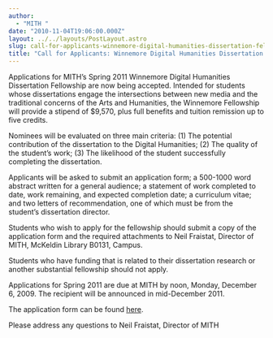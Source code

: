 ```yaml
---
author:
  - "MITH "
date: "2010-11-04T19:06:00.000Z"
layout: ../../layouts/PostLayout.astro
slug: call-for-applicants-winnemore-digital-humanities-dissertation-fellowship
title: "Call for Applicants: Winnemore Digital Humanities Dissertation Fellowship"
---
```


Applications for MITH’s Spring 2011 Winnemore Digital Humanities Dissertation Fellowship are now being accepted. Intended for students whose dissertations engage the intersections between new media and the traditional concerns of the Arts and Humanities, the Winnemore Fellowship will provide a stipend of \$9,570, plus full benefits and tuition remission up to five credits.

Nominees will be evaluated on three main criteria: (1) The potential contribution of the dissertation to the Digital Humanities; (2) The quality of the student’s work; (3) The likelihood of the student successfully completing the dissertation.

Applicants will be asked to submit an application form; a 500-1000 word abstract written for a general audience; a statement of work completed to date, work remaining, and expected completion date; a curriculum vitae; and two letters of recommendation, one of which must be from the student’s dissertation director.

Students who wish to apply for the fellowship should submit a copy of the application form and the required attachments to Neil Fraistat, Director of MITH, McKeldin Library B0131, Campus.

Students who have funding that is related to their dissertation research or another substantial fellowship should not apply.

Applications for Spring 2011 are due at MITH by noon, Monday, December 6, 2009. The recipient will be announced in mid-December 2011.

The application form can be found [here](http://mith.umd.edu/community/fellowships/winnemore-fellows/ "Winnemore Digital Humanities Dissertation Fellows Program").[](http://mith.umd.edu/community/fellowships/winnemore-fellows/ "Winnemore Digital Humanities Dissertation Fellows Program")

Please address any questions to Neil Fraistat, Director of MITH
